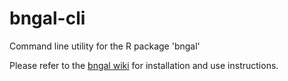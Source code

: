 # bngal-cli
Command line utility for the R package 'bngal'

Please refer to the [bngal wiki](https://github.com/mselensky/bngal/wiki) for installation and use instructions.
